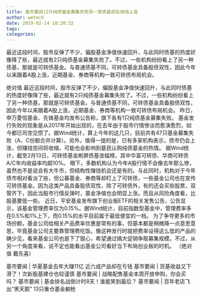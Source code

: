 ```yaml
---
title: 基市要闻|2只纯债基金募集失败另一类债基却在悄悄上涨
author: wetech
date: 2019-02-14 18:20:32
tags: 
categories: 
---
```

最近这段时间，股市反弹了不少，偏股基金净值快速回升，与此同时债基的热度好像降了些，最近就有2只纯债基金募集失败了。不过，一些机构纷纷看上了另一种债基，那就是可转债基金。与普通债基不同，可转债基金具备股债双性，因此今年以来跟着A股上涨，近期基金、券商等机构一致可转债布局机会。
<!-- more -->
绝对值
最近这段时间，股市反弹了不少，偏股基金净值快速回升，与此同时债基的热度好像降了些，最近就有2只纯债基金募集失败了。不过，一些机构纷纷看上了另一种债基，那就是可转债基金。与普通债基不同，可转债基金具备股债双性，因此今年以来跟着A股上涨，近期基金、券商等机构一致可转债布局机会。
昨日，申万菱信基金、先锋基金均发布公告称，旗下各有1只纯债基金募集失败。
基金发行失败的现象是从2017年开始出现的，在去年由于股市行情惨淡而愈演愈烈，如今都已司空见惯了。据Wind统计，算上今年的这几只，目前共有47只基金募集失败（A、C份额合并计算）。另外，值得一提的是，已有多家机构表示，债市仍会上涨，但赚钱空间将收缩，可能也会影响到基民认购纯债基金的热情。
据Wind统计，截至2月13日，可转债基金刷屏债基涨幅榜，其中华富可转债、华商可转债A/C年内收益率均超10%。
眼下，多数机构认为今年A股行情不会像去年那么惨，虽然也不是说会有大牛市，但结构性赚钱机会还是有的。与此同时，机构对于今年债市相对看淡了些，但公募基金、券商等却盯上了可转债，一些基金公司也在宣传可转债基金。因为这类产品具备股债双性，除了可转债外，有的还会买些股票，双管齐下，因此当股市行情反弹时，基金净值也会明显上涨。而且从风险角度看，比股基要低一些。
近日，平安基金发布旗下创业板ETF的相关发售公告，公告显示，该基金管理费率仅为0.15%。据Wind统计，目前指数型基金中，管理费率多在0.5%和1%上下，而0.15%的水平目前属于最低便宜的一档。
为了争夺更多的市场份额，基金公司给相关产品费率优惠是常有的事，但基本都是稍微降一点意思意思，毕竟基金公司主要靠管理费吃饭。像这种发行时就把费率设得这么低的产品的确少见，看来基金公司也是下了狠心，希望通过搞大促销争取募集规模。不过，从另一个角度来看，说不定也能看出基金公司看好当下布局创业板的时机。
（绝对值 戴先喜）
 
 
基市要闻 | 华夏基金去年大赚11亿 近六成产品却在亏钱
基市要闻 | 货基收益又下滑了！次新股基建仓也较谨慎
基市要闻 | 战略配售基金本周开放申购，你会买吗？
基市要闻 | 基金排名战倒计时8天！谁能笑到最后？
基市要闻 | 百年老店飞出“黑天鹅” 13只重仓基金躺枪
